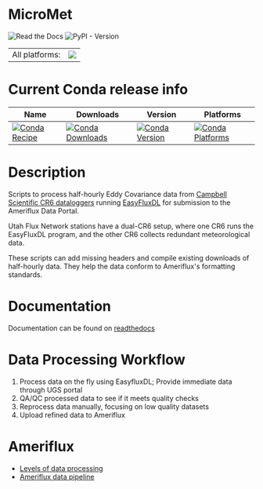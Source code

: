 # MicroMet

![Read the Docs](https://img.shields.io/readthedocs/micromet)
![PyPI - Version](https://img.shields.io/pypi/v/micromet)
<table><tr><td>All platforms:</td>
    <td>
      <a href="https://dev.azure.com/conda-forge/feedstock-builds/_build/latest?definitionId=25590&branchName=main">
        <img src="https://dev.azure.com/conda-forge/feedstock-builds/_apis/build/status/micromet-feedstock?branchName=main">
      </a>
    </td>
  </tr>
</table>

Current Conda release info
====================

| Name | Downloads | Version | Platforms |
| --- | --- | --- | --- |
| [![Conda Recipe](https://img.shields.io/badge/recipe-micromet-green.svg)](https://anaconda.org/conda-forge/micromet) | [![Conda Downloads](https://img.shields.io/conda/dn/conda-forge/micromet.svg)](https://anaconda.org/conda-forge/micromet) | [![Conda Version](https://img.shields.io/conda/vn/conda-forge/micromet.svg)](https://anaconda.org/conda-forge/micromet) | [![Conda Platforms](https://img.shields.io/conda/pn/conda-forge/micromet.svg)](https://anaconda.org/conda-forge/micromet) |
# Description

Scripts to process half-hourly Eddy Covariance data from [Campbell Scientific CR6 dataloggers](https://www.campbellsci.com/cr6) running [EasyFluxDL](https://www.campbellsci.com/easyflux-dl) for submission to the Ameriflux Data Portal.

Utah Flux Network stations have a dual-CR6 setup, where one CR6 runs the EasyFluxDL program, and the other CR6 collects redundant meteorological data.

These scripts can add missing headers and compile existing downloads of half-hourly data.  They help the data conform to Ameriflux's formatting standards.

# Documentation
Documentation can be found on [readthedocs](https://micromet.readthedocs.io/en/latest/)

# Data Processing Workflow
1. Process data on the fly using EasyfluxDL; Provide immediate data through UGS portal 
2. QA/QC processed data to see if it meets quality checks
3. Reprocess data manually, focusing on low quality datasets
4. Upload refined data to Ameriflux

# Ameriflux
* [Levels of data processing](https://ameriflux.lbl.gov/data/aboutdata/data-processing-levels/)
* [Ameriflux data pipeline](https://ameriflux.lbl.gov/data/data-processing-pipelines/)

